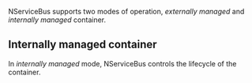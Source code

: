 NServiceBus supports two modes of operation, *externally managed* and *internally managed* container.

## Internally managed container

In *internally managed* mode, NServiceBus controls the lifecycle of the container.